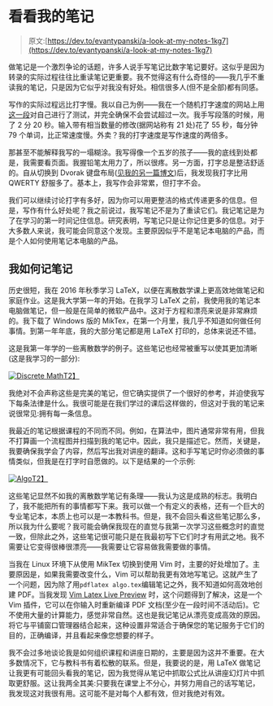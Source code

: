 # 看看我的笔记

> 原文:[https://dev.to/evantypanski/a-look-at-my-notes-1kg7](https://dev.to/evantypanski/a-look-at-my-notes-1kg7)

做笔记是一个激烈争论的话题，许多人说手写笔记比数字笔记要好。这似乎是因为转录的实际过程往往比重读笔记更重要。我不觉得这有什么奇怪的——我几乎不重读我的笔记，只是因为它似乎对我没有好处。相信很多人(但不是全部)都有同感。

写作的实际过程远比打字慢。我以自己为例——我在一个随机打字速度的网站上用[这一段](https://10fastfingers.com/text/30765-Simple-Paragraph)对自己进行了测试，并完全确保不会尝试超过一次。我手写段落的时候，用了 2 分 20 秒。输入带有相当数量的修改(据网站称有 21 处)花了 55 秒，每分钟 79 个单词，比正常速度慢。外卖？我的打字速度是写作速度的两倍多。

那甚至不能解释我写的一塌糊涂。我写得像一个五岁的孩子——我的底线到处都是，我需要看页面。我握铅笔太用力了，所以很疼。另一方面，打字总是整洁舒适的。自从切换到 Dvorak 键盘布局([见我的另一篇博文](https://www.evantypanski.com/posts/on-alternative-keyboard-layouts))后，我发现我打字比用 QWERTY 舒服多了。基本上，我写作会非常累，但打字不会。

我们可以继续讨论打字有多好，因为你可以用更整洁的格式传递更多的信息。但是，写作有什么好处呢？我之前说过，我写笔记不是为了重读它们。我记笔记是为了在学习的第一时间记住信息。研究表明，写笔记只是让你记住更多的信息。对于大多数人来说，我可能会同意这个发现。主要原因似乎不是笔记本电脑的产品，而是个人如何使用笔记本电脑的产品。

## 我如何记笔记

历史很短，我在 2016 年秋季学习 LaTeX，以便在离散数学课上更高效地做笔记和家庭作业。这是我大学第一年的开始。在我学习 LaTeX 之前，我使用我的笔记本电脑做笔记，但一般是在简单的微软产品中。这对于方程和漂亮来说是非常麻烦的。我下载了 Windows 版的 MikTex，在第一个月里，我几乎不知道如何做任何事情。到第一年年底，我的大部分笔记都是用 LaTeX 打印的，总体来说还不错。

这是我第一年学的一些离散数学的例子。这些笔记也经常被重写以使其更加清晰(这是我学习的一部分):

[![Discrete Math](../Images/09f0b980a16c720efd2a3ab20a3cc273.png "Discrete Math")T2】](https://res.cloudinary.com/practicaldev/image/fetch/s--t4oq9mfY--/c_limit%2Cf_auto%2Cfl_progressive%2Cq_auto%2Cw_880/https://www.evantypanski.com/assets/img/posts/a-look-at-my-notes/discrete.png)

我绝对不会声称这些是完美的笔记，但它确实提供了一个很好的参考，并迫使我写下每条法律是什么。我很可能是在我们学过的课后这样做的，但这对于我的笔记来说很常见:拥有每一条信息。

我最近的笔记根据课程的不同而不同。例如，在算法中，图片通常非常有用，但我不打算画一个流程图并扫描到我的笔记中。因此，我只是描述它。然而，关键是，我要确保我学会了内容，然后写出我对讲座的翻译。这和手写笔记时你必须做的事情类似，但我是在打字时自愿做的。以下是结果的一个示例:

[![Algo](../Images/8fd0a529a782740515f7e2701e2c67ae.png "Algorithms")T2】](https://res.cloudinary.com/practicaldev/image/fetch/s--EW43sLZY--/c_limit%2Cf_auto%2Cfl_progressive%2Cq_auto%2Cw_880/https://www.evantypanski.com/assets/img/posts/a-look-at-my-notes/algo.png)

这些笔记显然不如我的离散数学笔记有条理——我认为这是成熟的标志。我明白了，我不能把所有的事情都写下来。我可以做一个有定义的表格，还有一个巨大的专业笔记本，本质上也可以是一本教科书。但是，我不会回头看这些笔记那么多，所以我为什么要呢？我可能会确保我现在的直觉与我第一次学习这些概念时的直觉一致，但除此之外，这些笔记很可能只是在我最初写下它们时才有用武之地。我不需要让它变得很棒很漂亮——我需要让它容易做我需要做的事情。

当我在 Linux 环境下从使用 MikTex 切换到使用 Vim 时，主要的好处增加了。主要原因是，如果我需要改变什么，Vim 可以帮助我更有效地写笔记。这就产生了一个问题，因为除了用`pdflatex algo.tex`编辑笔记之外，我不知道如何高效地创建 PDF。当我发现 [Vim Latex Live Preview](https://github.com/xuhdev/vim-latex-live-preview) 时，这个问题得到了解决，这是一个 Vim 插件，它可以在你输入时重新编译 PDF 文档(至少在一段时间不活动后)。它不使用大量的计算能力，感觉非常自然。这也是我记笔记从漂亮变成高效的原因。将它与平铺窗口管理器结合起来，这种设置非常适合于确保您的笔记服务于它们的目的，正确编译，并且看起来像您想要的样子。

我不会过多地谈论我是如何组织课程和讲座日期的，主要是因为这并不重要。在大多数情况下，它与教科书有着松散的联系。但是，我要说的是，用 LaTeX 做笔记让我更有可能回头看我的笔记，因为我觉得从笔记中抓取公式比从讲座幻灯片中抓取更舒服。这让我两全其美:只要我在课堂上不分心，并努力用自己的话写笔记，我发现这对我很有用。这可能不是对每个人都有效，但对我绝对有效。